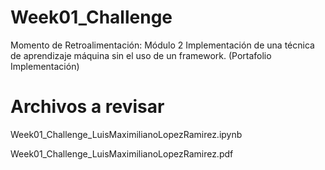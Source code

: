 # Week01_Challenge
Momento de Retroalimentación: Módulo 2 Implementación de una técnica de aprendizaje máquina sin el uso de un framework. (Portafolio Implementación)

# Archivos a revisar
Week01_Challenge_LuisMaximilianoLopezRamirez.ipynb


Week01_Challenge_LuisMaximilianoLopezRamirez.pdf
